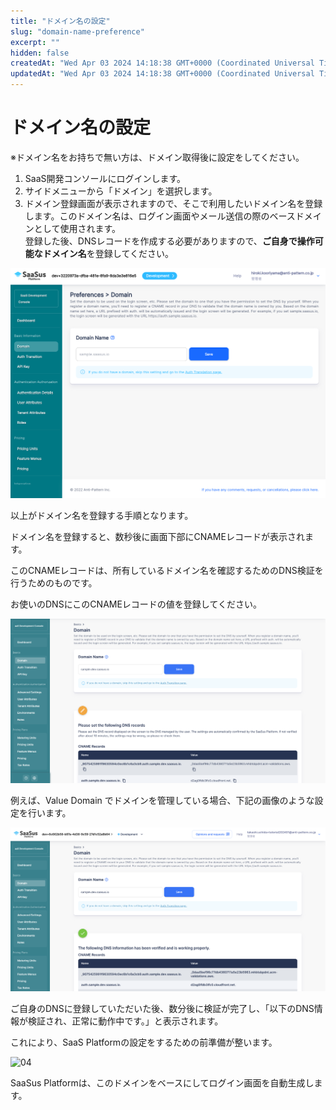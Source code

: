 ```yaml
---
title: "ドメイン名の設定"
slug: "domain-name-preference"
excerpt: ""
hidden: false
createdAt: "Wed Apr 03 2024 14:18:38 GMT+0000 (Coordinated Universal Time)"
updatedAt: "Wed Apr 03 2024 14:18:38 GMT+0000 (Coordinated Universal Time)"
---
```


# ドメイン名の設定

※ドメイン名をお持ちで無い方は、ドメイン取得後に設定をしてください。

1. SaaS開発コンソールにログインします。
1. サイドメニューから「ドメイン」を選択します。
1. ドメイン登録画面が表示されますので、そこで利用したいドメイン名を登録します。このドメイン名は、ログイン画面やメール送信の際のベースドメインとして使用されます。<br/>
登録した後、DNSレコードを作成する必要がありますので、**ご自身で操作可能なドメイン名**を登録してください。

![01](/ja/img/saas-development-console/domain-name-preference-01.png)

以上がドメイン名を登録する手順となります。

ドメイン名を登録すると、数秒後に画面下部にCNAMEレコードが表示されます。

このCNAMEレコードは、所有しているドメイン名を確認するためのDNS検証を行うためのものです。

お使いのDNSにこのCNAMEレコードの値を登録してください。

![02](/ja/img/saas-development-console/domain-name-preference-02.png)

例えば、Value Domain でドメインを管理している場合、下記の画像のような設定を行います。

![03](/ja/img/saas-development-console/domain-name-preference-03.png)

ご自身のDNSに登録していただいた後、数分後に検証が完了し、「以下のDNS情報が検証され、正常に動作中です。」と表示されます。

これにより、SaaS Platformの設定をするための前準備が整います。

![04](/ja/img/saas-development-console/domain-name-preference-04.png)

SaaSus Platformは、このドメインをベースにしてログイン画面を自動生成します。